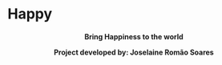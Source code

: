 # Happy

<h4 align="center">
Bring Happiness to the world
  
Project developed by: Joselaine Romão Soares
</h4>

